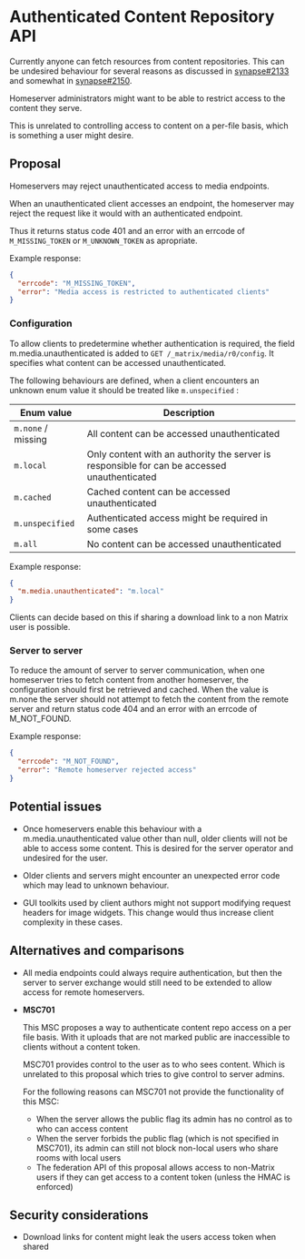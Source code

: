 # Authenticated Content Repository API

Currently anyone can fetch resources from content repositories.
This can be undesired behaviour for several reasons as discussed
in [synapse#2133](https://github.com/matrix-org/synapse/issues/2133) and
somewhat in [synapse#2150](https://github.com/matrix-org/synapse/issues/2150).

Homeserver administrators might want to be able to
restrict access to the content they serve.

This is unrelated to controlling access to content on a per-file basis,
which is something a user might desire.

## Proposal

Homeservers may reject unauthenticated access to media endpoints.

When an unauthenticated client accesses an endpoint, the homeserver
may reject the request like it would with an authenticated endpoint.

Thus it returns status code 401 and an error
with an errcode of `M_MISSING_TOKEN` or `M_UNKNOWN_TOKEN` as apropriate.

Example response:

```json
{
  "errcode": "M_MISSING_TOKEN",
  "error": "Media access is restricted to authenticated clients"
}
```

### Configuration

To allow clients to predetermine whether authentication is required,
the field m.media.unauthenticated is added to
`GET /_matrix/media/r0/config`.
It specifies what content can be accessed unauthenticated.

The following behaviours are defined,
when a client encounters an unknown enum value it should be treated like `m.unspecified` :

| Enum value         | Description                                                                                  |
| ------------------ | -------------------------------------------------------------------------------------------- |
| `m.none` / missing | All content can be accessed unauthenticated                                                  |
| `m.local`          | Only content with an authority the server is responsible for can be accessed unauthenticated |
| `m.cached`         | Cached content can be accessed unauthenticated                                               |
| `m.unspecified`    | Authenticated access might be required in some cases                                         |
| `m.all`            | No content can be accessed unauthenticated                                                   |

Example response:

```json
{
  "m.media.unauthenticated": "m.local"
}
```

Clients can decide based on this
if sharing a download link to a non Matrix user is possible.

### Server to server

To reduce the amount of server to server communication,
when one homeserver tries to fetch content from another homeserver,
the configuration should first be retrieved and cached.
When the value is m.none the server should not attempt to fetch the
content from the remote server
and return status code 404 and an error with an errcode of M_NOT_FOUND.

Example response:

```json
{
  "errcode": "M_NOT_FOUND",
  "error": "Remote homeserver rejected access"
}
```

## Potential issues

- Once homeservers enable this behaviour with a m.media.unauthenticated
  value other than null, older clients will not be able to access some content.
  This is desired for the server operator and undesired for the user.

- Older clients and servers might encounter an unexpected error code
  which may lead to unknown behaviour.

- GUI toolkits used by client authors might not support modifying request headers
  for image widgets. This change would thus increase client complexity in these cases.

## Alternatives and comparisons

- All media endpoints could always require authentication,
  but then the server to server exchange would still need
  to be extended to allow access for remote homeservers.

- **MSC701**

  This MSC proposes a way to authenticate content repo access on a per file basis.
  With it uploads that are not marked public are inaccessible to clients without a
  content token.

  MSC701 provides control to the user as to who sees content.
  Which is unrelated to this proposal which tries to give control to server admins.

  For the following reasons can MSC701 not provide the functionality of this MSC:

  - When the server allows the public flag its admin has no control as
    to who can access content
  - When the server forbids the public flag (which is not specified in MSC701),
    its admin can still not block non-local users who share rooms with local users
  - The federation API of this proposal allows access to non-Matrix users if they can
    get access to a content token (unless the HMAC is enforced)

## Security considerations

- Download links for content might leak the users access token when shared
